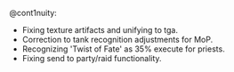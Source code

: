 @cont1nuity:
- Fixing texture artifacts and unifying to tga.
- Correction to tank recognition adjustments for MoP.
- Recognizing 'Twist of Fate' as 35% execute for priests.
- Fixing send to party/raid functionality.

